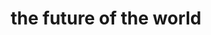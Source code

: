 ---
pid: llp394
title: the future of the world
location_transcription: america
coordinates: "[-75.163508902393, 39.955355101077]"
zipcode: '19120'
gen_neighborhood: North Philadelphia
neighborhood: Logan,Olney
outside_phl: 
age: '9'
age_range: 6-13
instagram: 
image_file_name: llp_394.jpg
proposal_transcription: |-
  its About peace and harmony
  hmete
topic: Globalism,Violence,Love
topic_summary: 0, 0, 0
type: Conceptual
keywords_other: future, world, globe, holding hands, hands
credit: Joshua Hernandez
image_labels: 
twitter: 
facebook: 
permalink: "/monuments/llp394/"
layout: item-page
---